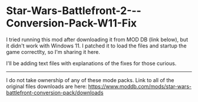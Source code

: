 # Star-Wars-Battlefront-2---Conversion-Pack-W11-Fix


I tried running this mod after downloading it from MOD DB (link below), but it didn't work with Windows 11. I patched it to load the files and startup the game correctlty, so I'm sharing it here.

I'll be adding text files with explanations of the fixes for those curious.

---------------------------------------------------------------------------------------------------------------------------------------
I do not take ownership of any of these mode packs. Link to all of the original files downloads are here: https://www.moddb.com/mods/star-wars-battlefront-conversion-pack/downloads
